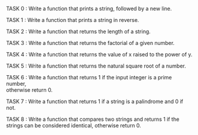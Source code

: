 TASK 0 : Write a function that prints a string, followed by a new line.

TASK 1 : Write a function that prints a string in reverse.

TASK 2 : Write a function that returns the length of a string.

TASK 3 : Write a function that returns the factorial of a given number.

TASK 4 : Write a function that returns the value of x raised to the power of y.

TASK 5 : Write a function that returns the natural square root of a number.

TASK 6 : Write a function that returns 1 if the input integer is a prime number, \
otherwise return 0.

TASK 7 : Write a function that returns 1 if a string is a palindrome and 0 if not.

TASK 8 : Write a function that compares two strings and returns 1 if the strings can be considered identical, otherwise return 0.